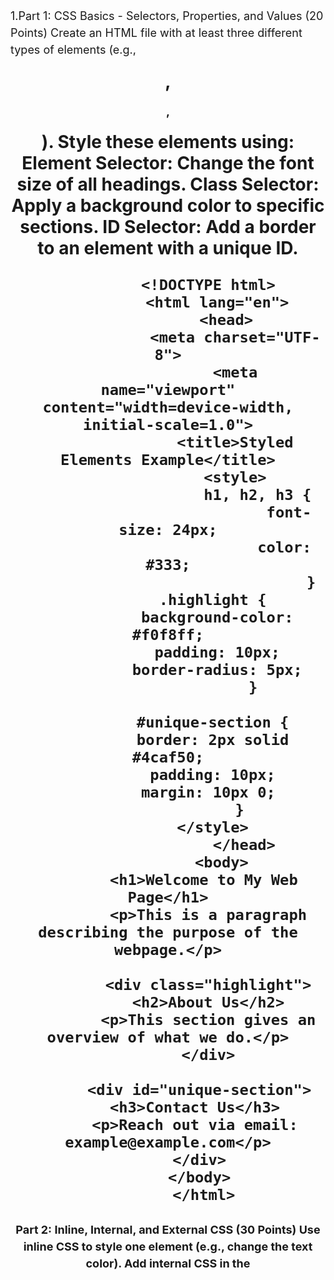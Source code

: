 1.Part 1: CSS Basics - Selectors, Properties, and Values (20 Points)
    Create an HTML file with at least three different types of elements (e.g., <h1>, <p>, <div>).
    Style these elements using:
    Element Selector: Change the font size of all headings.
    Class Selector: Apply a background color to specific sections.
    ID Selector: Add a border to an element with a unique ID.


             <!DOCTYPE html>
               <html lang="en">
                 <head>
                   <meta charset="UTF-8">
                   <meta name="viewport" content="width=device-width, initial-scale=1.0">
                   <title>Styled Elements Example</title>
                   <style>
                        h1, h2, h3 {
                               font-size: 24px;
                              color: #333;
                                    }
              .highlight {
               background-color: #f0f8ff;
               padding: 10px;
               border-radius: 5px;
                       }

              #unique-section {
              border: 2px solid #4caf50;
              padding: 10px;
             margin: 10px 0;
                    }
              </style>
                     </head>
                <body>
            <h1>Welcome to My Web Page</h1>
             <p>This is a paragraph describing the purpose of the webpage.</p>

             <div class="highlight">
             <h2>About Us</h2>
             <p>This section gives an overview of what we do.</p>
             </div>

           <div id="unique-section">
          <h3>Contact Us</h3>
          <p>Reach out via email: example@example.com</p>
           </div>
           </body>
            </html>

            
Part 2: Inline, Internal, and External CSS (30 Points)
       Use inline CSS to style one element (e.g., change the text color).
      Add internal CSS in the <style> tag within the <head> section to style at least three elements.
      Create a separate external CSS file and link it to your HTML. Use it to:
      Change the background color of the webpage.
       Style links with hover effects.

       <!DOCTYPE html>
           <html lang="en">
            <head>
            <meta charset="UTF-8">
            <meta name="viewport" content="width=device-width, initial-scale=1.0">
             <title>CSS Styling Example</title>
             <!-- Link to the external CSS file -->
             <link rel="stylesheet" href="styles.css">
              <style>
        body {
            font-family: Arial, sans-serif;
        }

        h1 {
            text-align: center;
            margin-top: 20px;
        }

        p {
            font-size: 18px;
            line-height: 1.5;
        }

        nav a {
            text-decoration: none;
            color: #4caf50;
        }
       </style>
           </head>
                  <body>
              <!-- Inline CSS: Change text color -->
          <h1 style="color: darkblue;">Welcome to My Styled Page</h1>

    <nav>
        <a href="#about">About Us</a> |
        <a href="#contact">Contact Us</a>
    </nav>

    <div id="about">
        <h2>About Us</h2>
        <p>This section provides information about our mission and values.</p>
    </div>

    <div id="contact">
        <h2>Contact Us</h2>
        <p>Feel free to reach out via email: <a href="mailto:example@example.com">example@example.com</a></p>
    </div>
         </body>
         </html>

         
     EXTERNAL CSS
  
         body {
              background-color: #f0f8ff;
              margin: 0;
              padding: 0;
               }
     a:hover {
             color: #ff4500;
             text-decoration: underline;
            }

            
            
Part 3: Basic Styling Properties (50 Points)


                   body {
                        background-color: #f0f8ff;
                        margin: 0;
                       padding: 0;
                      color: #333;
                          }

             .content-section {
                    background-color: #ffffff;
                    border: 1px solid #ddd;
                    padding: 20px;
                    margin: 20px auto;
                   width: 80%;
                    border-radius: 8px;
                  box-shadow: 0 4px 6px rgba(0, 0, 0, 0.1);
                                }
             a {
                  color: #007bff;
                  text-decoration: none;
                  font-weight: bold;
                     }

            a:hover {
                    color: #0056b3;
                    text-decoration: underline;
                         }



2. Create a simple card component using these styles:
           A heading for the card title.
           A paragraph with some description.
           Add padding inside the card and a margin around it.
           Use a light background color and a subtle border.


      <!DOCTYPE html>
            <html lang="en">
             <head>
             <meta charset="UTF-8">
             <meta name="viewport" content="width=device-width, initial-scale=1.0">
             <title>Card Component</title>
                    <style>

                body {
                    font-family: Arial, sans-serif;
                    background-color: hsl(330, 81%, 51%);
                    margin: 0;
                    padding: 20px;
                    display: flex;
                    justify-content: center;
                    align-items: center;
                    min-height: 100vh;
                        }

                    .card {
                        background-color: hsl(115, 88%, 50%);
                        border: 1px solid hsl(0, 96%, 50%);
                        border-radius: 8px;
                        padding: 20px;
                        margin: 20px;
                        box-shadow: 0 4px 8px rgba(67, 209, 31, 0.1);
                        max-width: 300px;
                        text-align: center;
                                }

                    .card-title {
                            font-size: 24px;
                            font-weight: bold;
                             color: #333;
                               margin-bottom: 10px;
                                    }

                    .card-description {
                                font-size: 16px;
                                color: #555;
                                line-height: 1.5;
                                    }
            </style>
            </head>
        <body>
            <div class="card">
                <h2 class="card-title">Card Title</h2>
                <p class="card-description">
                This is a simple card component. It has a title, a description, and a neat design with padding, margin, and a light border.
                </p>
            </div>
        </body>
            </html>
